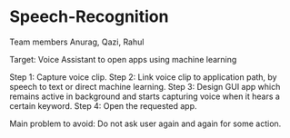 # Speech-Recognition
Team members Anurag, Qazi, Rahul

Target: Voice Assistant to open apps using machine learning

Step 1: Capture voice clip.
Step 2: Link voice clip to application path, by speech to text or direct machine learning.
Step 3: Design GUI app which remains active in background and starts capturing voice when it hears a certain keyword.
Step 4: Open the requested app.

Main problem to avoid: Do not ask user again and again for some action.
